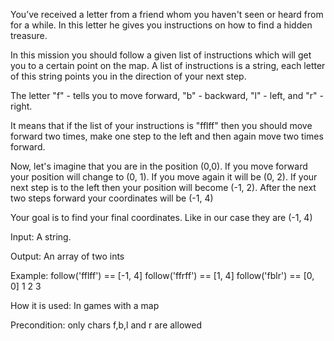 You’ve received a letter from a friend whom you haven't seen or heard from for a while. In this letter he gives you instructions on how to find a hidden treasure.

In this mission you should follow a given list of instructions which will get you to a certain point on the map. A list of instructions is a string, each letter of this string points you in the direction of your next step.

The letter "f" - tells you to move forward, "b" - backward, "l" - left, and "r" - right.

It means that if the list of your instructions is "fflff" then you should move forward two times, make one step to the left and then again move two times forward.

Now, let's imagine that you are in the position (0,0). If you move forward your position will change to (0, 1). If you move again it will be (0, 2). If your next step is to the left then your position will become (-1, 2). After the next two steps forward your coordinates will be (-1, 4)

Your goal is to find your final coordinates. Like in our case they are (-1, 4)

Input: A string.

Output: An array of two ints

Example:
follow('fflff') == [-1, 4]
follow('ffrff') == [1, 4]
follow('fblr') == [0, 0]
1
2
3

How it is used: In games with a map

Precondition: only chars f,b,l and r are allowed 
